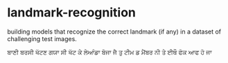 # landmark-recognition
building models that recognize the correct landmark (if any) in a dataset of challenging test images.


 ਬਾਣੀ ਬਰਸੀ ਖੱਟਣ ਗਯਾ ਸੀ  ਖੱਟ ਕੇ ਲੇਆੰਡਾ  ਬੋਜਾ ਜੈ ਤੁ ਟੀਮ ਡ ਮੈਂਬਰ ਨੀ ਤੇ ਈਥੌ ਫੋਕ ਆਫ  ਹੋ ਜਾ
